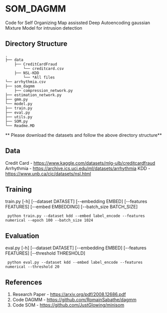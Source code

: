 # SOM_DAGMM
Code for Self Organizing Map assissted Deep Autoencoding gaussian Mixture Model for intrusion detection

## Directory Structure

    .
    ├── data  
    	├── CreditCardFraud                   
            └── creditcard.csv          
        ├── NSL-KDD              
            └── *All files
	└── arrhythmia.csv
    ├── som_dagmm  
        ├── compression_network.py
	├── estimation_network.py
	├── gmm.py
	└── model.py
    ├── train.py                  
    ├── eval.py                       
    ├── utils.py                    
    ├── SOM.py                   
    └── Readme.MD                    
        
        
	    
	    
** Please download the datasets and follow the above directory structure**

## Data


Credit Card - https://www.kaggle.com/datasets/mlg-ulb/creditcardfraud
Arrhythmia - https://archive.ics.uci.edu/ml/datasets/arrhythmia
KDD - https://www.unb.ca/cic/datasets/nsl.html

## Training

train.py [-h] [--dataset DATASET] [--embedding EMBED] [--features FEATURES] [--embed EMBEDDING] [--batch_size BATCH_SIZE]

` python train.py --dataset kdd --embed label_encode --features numerical --epoch 100 --batch_size 1024`

## Evaluation

eval.py [-h] [--dataset DATASET] [--embedding EMBED] [--features FEATURES] [--threshold THRESHOLD]

` python eval.py --dataset kdd --embed label_encode --features numerical --threshold 20`

## References

1. Research Paper - https://arxiv.org/pdf/2008.12686.pdf
2. Code DAGMM - https://github.com/RomainSabathe/dagmm
3. Code SOM - https://github.com/JustGlowing/minisom
